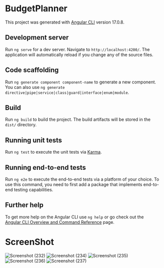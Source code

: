 # BudgetPlanner

This project was generated with [Angular CLI](https://github.com/angular/angular-cli) version 17.0.8.

## Development server

Run `ng serve` for a dev server. Navigate to `http://localhost:4200/`. The application will automatically reload if you change any of the source files.

## Code scaffolding

Run `ng generate component component-name` to generate a new component. You can also use `ng generate directive|pipe|service|class|guard|interface|enum|module`.

## Build

Run `ng build` to build the project. The build artifacts will be stored in the `dist/` directory.

## Running unit tests

Run `ng test` to execute the unit tests via [Karma](https://karma-runner.github.io).

## Running end-to-end tests

Run `ng e2e` to execute the end-to-end tests via a platform of your choice. To use this command, you need to first add a package that implements end-to-end testing capabilities.

## Further help

To get more help on the Angular CLI use `ng help` or go check out the [Angular CLI Overview and Command Reference](https://angular.io/cli) page.
# ScreenShot
![Screenshot (232)](https://github.com/user-attachments/assets/f6becbbf-7166-48e8-ac53-d89e14599427)
![Screenshot (234)](https://github.com/user-attachments/assets/e6936f3c-ea67-4c05-b13a-f0a2b0c5221c)
![Screenshot (235)](https://github.com/user-attachments/assets/f797277b-347c-4fc2-9419-efecbe9a8c90)
![Screenshot (236)](https://github.com/user-attachments/assets/72fbc1bf-b7e0-4353-8b80-1c35db5f28ab)
![Screenshot (237)](https://github.com/user-attachments/assets/8fae63e3-ad34-4698-9180-276adec3dd5c)









